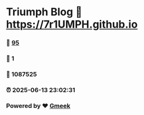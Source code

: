 # Triumph Blog :link: https://7r1UMPH.github.io 
### :page_facing_up: [95](https://7r1UMPH.github.io/tag.html) 
### :speech_balloon: 1 
### :hibiscus: 1087525 
### :alarm_clock: 2025-06-13 23:02:31 
### Powered by :heart: [Gmeek](https://github.com/Meekdai/Gmeek)
